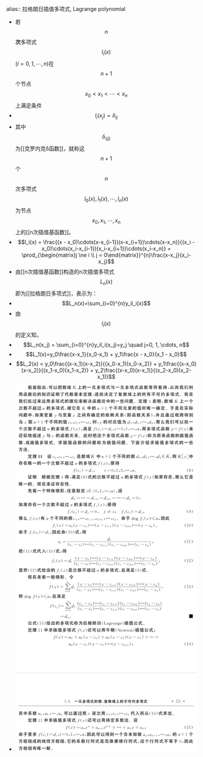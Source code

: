 alias:: 拉格朗日插值多项式, Lagrange polynomial

- 若$$n$$**次**多项式$$l_i(x)$$$(i=0,1,\cdots,n)$在$$n+1$$个节点$$x_0<x_1<\cdots<x_n$$上满足条件
- $$l_i(x_j) = \delta_{ij}$$
- 其中$$\delta_(ij)$$为[[克罗内克δ函数]]，就称这$$n+1$$个$$n$$次多项式$$l_0(x), l_1(x),\cdots, l_n(x)$$为节点$$x_0, x_1, \cdots, x_n$$上的[[n次插值基函数]]。
- $$l_i(x) = \frac{(x - x_0)\cdots(x-x_{i-1})(x-x_{i+1})\cdots(x-x_n)}{(x_i - x_0)\cdots(x_i-x_{i-1})(x_i-x_{i+1})\cdots(x_i-x_n)} = \prod_{\begin{matrix}j \ne i \\ j = 0\end{matrix}}^{n}\frac{x-x_j}{x_i-x_j}$$
- 由[[n次插值基函数]]构造的n次插值多项式$$L_n(x)$$即为[[拉格朗日多项式]]，表示为：
- $$L_n(x)=\sum_{i=0}^{n}y_il_i(x)$$
- 由$$l_i(x)$$的定义知，
- $$L_n(x_j) = \sum_{i=0}^{n}y_il_i(x_j)=y_j \quad j=0, 1, \cdots, n$$
- $$L_1(x)=y_0\frac{x-x_1}{x_0-x_1} + y_1\frac{x - x_0}{x_1 - x_0}$$
- $$L_2(x) = y_0\frac{(x-x_1)(x-x_2)}{(x_0-x_1)(x_0-x_2)} + y_1\frac{(x-x_0)(x-x_2)}{(x_1-x_0)(x_1-x_2)} + y_2\frac{(x-x_0)(x-x_1)}{(x_2-x_0)(x_2-x_1)}$$
- ![image.png](../assets/image_1702317886102_0.png)